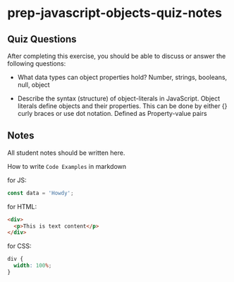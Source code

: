 # prep-javascript-objects-quiz-notes

## Quiz Questions

After completing this exercise, you should be able to discuss or answer the following questions:

- What data types can object properties hold?
  Number, strings, booleans, null, object

- Describe the syntax (structure) of object-literals in JavaScript.
  Object literals define objects and their properties. This can be done by either {} curly braces or use dot notation. Defined as Property-value pairs

## Notes

All student notes should be written here.

How to write `Code Examples` in markdown

for JS:

```javascript
const data = 'Howdy';
```

for HTML:

```html
<div>
  <p>This is text content</p>
</div>
```

for CSS:

```css
div {
  width: 100%;
}
```
